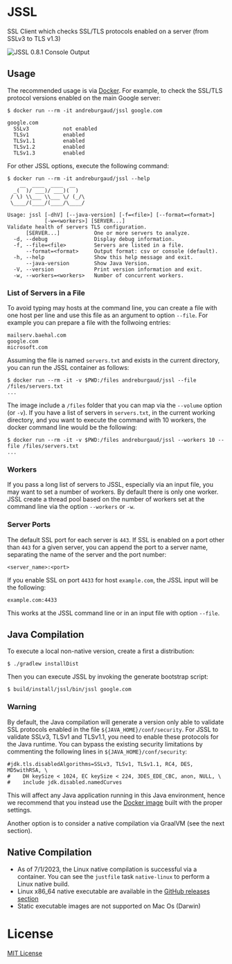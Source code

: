 # JSSL

SSL Client which checks SSL/TLS protocols enabled on a server (from SSLv3 to TLS v1.3)

![JSSL 0.8.1 Console Output](https://github.com/andreburgaud/jssl/assets/6396088/67b8a736-32ef-4cae-adea-e8b0af6aebdc)

## Usage

The recommended usage is via [Docker](https://hub.docker.com/r/andreburgaud/jssl). For example, to check the SSL/TLS protocol versions enabled on the main Google server:

```
$ docker run --rm -it andreburgaud/jssl google.com

google.com
  SSLv3           not enabled
  TLSv1           enabled
  TLSv1.1         enabled
  TLSv1.2         enabled
  TLSv1.3         enabled
```

For other JSSL options, execute the following command:

```
$ docker run --rm -it andreburgaud/jssl --help
    __  ____  ____  __
  _(  )/ ___)/ ___)(  )
 / \) \\___ \\___ \/ (_/\
 \____/(____/(____/\____/

Usage: jssl [-dhV] [--java-version] [-f=<file>] [--format=<format>]
            [-w=<workers>] [SERVER...]
Validate health of servers TLS configuration.
      [SERVER...]           One or more servers to analyze.
  -d, --debug               Display debug information.
  -f, --file=<file>         Servers are listed in a file.
      --format=<format>     Output format: csv or console (default).
  -h, --help                Show this help message and exit.
      --java-version        Show Java Version.
  -V, --version             Print version information and exit.
  -w, --workers=<workers>   Number of concurrent workers.
```

### List of Servers in a File

To avoid typing may hosts at the command line, you can create a file with one host per line and use this file as an argument to option `--file`. For example you can prepare a file with the follwoing entries:

```
mailserv.baehal.com
google.com
microsoft.com
```

Assuming the file is named `servers.txt` and exists in the current directory, you can run the JSSL container as follows:

```
$ docker run --rm -it -v $PWD:/files andreburgaud/jssl --file /files/servers.txt
...
```

The image include a `/files` folder that you can map via the `--volume` option (or `-v`). If you have a list of servers in `servers.txt`, in the current working directory, and you want to execute the command with 10 workers, the docker command line would be the following:

```
$ docker run --rm -it -v $PWD:/files andreburgaud/jssl --workers 10 --file /files/servers.txt
...

```


### Workers

If you pass a long list of servers to JSSL, especially via an input file, you may want to set a number of workers. By default there is only one worker. JSSL create a thread pool based on the number of workers set at the command line via the option `--workers` or `-w`.


### Server Ports

The default SSL port for each server is `443`. If SSL is enabled on a port other than `443` for a given server, you can append the port to a server name, separating the name of the server and the port number:

```
<server_name>:<port>
```

If you enable SSL on port `4433` for host `example.com`, the JSSL input will be the following:

```
example.com:4433
```

This works at the JSSL command line or in an input file with option `--file`.


## Java Compilation

To execute a local non-native version, create a first a distribution:


```
$ ./gradlew installDist
```

Then you can execute JSSL by invoking the generate bootstrap script:

```
$ build/install/jssl/bin/jssl google.com
```

### Warning

By default, the Java compilation will generate a version only able to validate SSL protocols enabled in the file `${JAVA_HOME}/conf/security`. For JSSL to validate SSLv3, TLSv1 and TLSv1.1, you need to enable these protocols for the Java runtime. You can bypass the existing security limitations by commenting the following lines in `${JAVA_HOME}/conf/security`:

```
#jdk.tls.disabledAlgorithms=SSLv3, TLSv1, TLSv1.1, RC4, DES, MD5withRSA, \
#    DH keySize < 1024, EC keySize < 224, 3DES_EDE_CBC, anon, NULL, \
#    include jdk.disabled.namedCurves
```
This will affect any Java application running in this Java environment, hence we recommend that you instead use the [Docker image](https://hub.docker.com/r/andreburgaud/jssl) built with the proper settings.

Another option is to consider a native compilation via GraalVM (see the next section).

## Native Compilation

* As of 7/1/2023, the Linux native compilation is successful via a container. You can see the `justfile` task `native-linux` to perform a Linux native build.
* Linux x86_64 native executable are available in the [GitHub releases section](https://github.com/andreburgaud/jssl/releases)
* Static executable images are not supported on Mac Os (Darwin)

# License

[MIT License](./LICENSE)